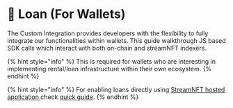 # 🔐 Loan (For Wallets)

The Custom Integration provides developers with the flexibility to fully integrate our functionalities within wallets. This guide walkthrough JS based SDK calls which interact with both on-chain and streamNFT indexers.&#x20;

{% hint style="info" %}
This is required for wallets who are interesting in implementing rental/loan infrastructure within their own ecosystem.
{% endhint %}

{% hint style="info" %}
For enabling loans directly using [StreamNFT hosted application ](https://loan.streamnft.tech/)check [quick guide](../loan-quick/).
{% endhint %}
